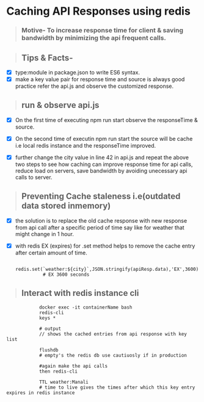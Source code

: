 # Caching API Responses using redis

> ### Motive- To increase response time for client & saving bandwidth by minimizing the api frequent calls.


> ## Tips & Facts-

- [x] type:module in package.json to write ES6 syntax.
- [x] make a key value pair for response time and source is always good practice refer the api.js and observe the customized response.

> ## run & observe api.js

- [x] On the first time of executing npm run start observe the responseTime & source.

- [x] On the second time of executin npm run start the source will be cache i.e local redis instance and the responseTime improved.

- [x] further change the city value in line 42 in api.js and repeat the above two steps to see how caching can improve response time for api calls, reduce load on servers, save bandwidth by avoiding unecessary api calls to server.

> ## Preventing Cache staleness i.e(outdated data stored inmemory)

- [x] the solution is to replace the old cache response with new response from api call after a specific period of time say like for weather that might change in 1 hour. 
- [x] with redis EX (expires) for .set method helps to remove the cache entry after certain amount of time.

                redis.set(`weather:${city}`,JSON.stringify(apiResp.data),'EX',3600)
                # EX 3600 seconds

> ## Interact with redis instance cli

                docker exec -it containerName bash
                redis-cli
                keys *

                # output
                // shows the cached entries from api response with key list 

                flushdb
                # empty's the redis db use cautiuosly if in production

                #again make the api calls
                then redis-cli
                
                TTL weather:Manali
                # time to live gives the times after which this key entry expires in redis instance